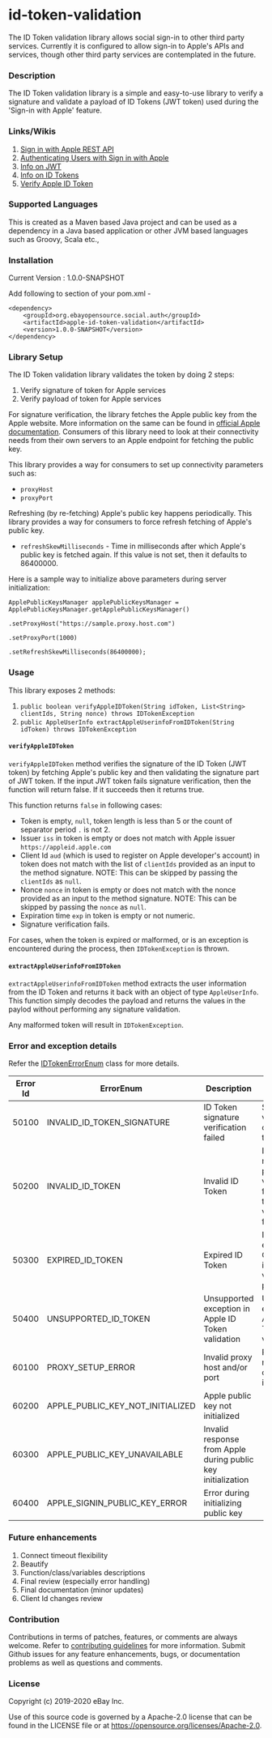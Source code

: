 # id-token-validation
The ID Token validation library allows social sign-in to other third party services. Currently it is configured to allow sign-in to Apple's APIs and services, though other third party services are contemplated in the future.

### Description
The ID Token validation library is a simple and easy-to-use library to verify a signature and validate a payload of ID Tokens (JWT token) used during the 'Sign-in with Apple' feature.

### Links/Wikis
1. [Sign in with Apple REST API](https://developer.apple.com/documentation/signinwithapplerestapi)
2. [Authenticating Users with Sign in with Apple](https://developer.apple.com/documentation/signinwithapplerestapi/authenticating_users_with_sign_in_with_apple)
3. [Info on JWT](https://jwt.io/)
4. [Info on ID Tokens](https://www.oauth.com/oauth2-servers/openid-connect/id-tokens/)
5. [Verify Apple ID Token](https://developer.apple.com/documentation/signinwithapplerestapi/verifying_a_user)


### Supported Languages
This is created as a Maven based Java project and can be used as a dependency in a Java based application or other JVM based languages such as Groovy, Scala etc.,

### Installation
Current Version : 1.0.0-SNAPSHOT

Add following to <dependencies/> section of your pom.xml -
```
<dependency>
    <groupId>org.ebayopensource.social.auth</groupId>
    <artifactId>apple-id-token-validation</artifactId>
    <version>1.0.0-SNAPSHOT</version>
</dependency>
```

### Library Setup
The ID Token validation library validates the token by doing 2 steps:
1. Verify signature of token for Apple services
2. Verify payload of token for Apple services

For signature verification, the library fetches the Apple public key from the Apple website. More information on the same can be found in [official Apple documentation](https://developer.apple.com/documentation/signinwithapplerestapi/fetch_apple_s_public_key_for_verifying_token_signature).
Consumers of this library need to look at their connectivity needs from their own servers to an Apple endpoint for fetching the public key.

This library provides a way for consumers to set up connectivity parameters such as:
* `proxyHost`
* `proxyPort`

Refreshing (by re-fetching) Apple's public key happens periodically. This library provides a way for consumers to force refresh fetching of Apple's public key. 
* `refreshSkewMilliseconds` - Time in milliseconds after which Apple's public key is fetched again. If this value is not set, then it defaults to 86400000.

Here is a sample way to initialize above parameters during server initialization:
```
ApplePublicKeysManager applePublicKeysManager = ApplePublicKeysManager.getApplePublicKeysManager()
                                                    .setProxyHost("https://sample.proxy.host.com")
                                                    .setProxyPort(1000)
                                                    .setRefreshSkewMilliseconds(86400000);
```

### Usage
This library exposes 2 methods:
1. `public boolean verifyAppleIDToken(String idToken, List<String> clientIds, String nonce) throws IDTokenException`
2. `public AppleUserInfo extractAppleUserinfoFromIDToken(String idToken) throws IDTokenException`

#### `verifyAppleIDToken`
`verifyAppleIDToken` method verifies the signature of the ID Token (JWT token) by fetching Apple's public key and then validating the signature part of JWT token. If the input JWT token fails signature verification, then the function will return false. If it succeeds then it returns true.

This function returns `false` in following cases:
* Token is empty, `null`, token length is less than 5 or the count of separator period `.` is not 2.
* Issuer `iss` in token is empty or does not match with Apple issuer `https://appleid.apple.com`
* Client Id `aud` (which is used to register on Apple developer's account) in token does not match with the list of `clientIds` provided as an input to the method signature. NOTE: This can be skipped by passing the `clientIds` as `null`.
* Nonce `nonce` in token is empty or does not match with the nonce provided as an input to the method signature. NOTE: This can be skipped by passing the `nonce` as `null`.
* Expiration time `exp` in token is empty or not numeric.
* Signature verification fails.

For cases, when the token is expired or malformed, or is an exception is encountered during the process, then `IDTokenException` is thrown.


#### `extractAppleUserinfoFromIDToken`
`extractAppleUserinfoFromIDToken` method extracts the user information from the ID Token and returns it back with an object of type `AppleUserInfo`. This function simply decodes the payload and returns the values in the paylod without performing any signature validation.

Any malformed token will result in `IDTokenException`.  

### Error and exception details
Refer the [IDTokenErrorEnum](https://github.corp.ebay.com/AXIS/apple-id-token-validation/blob/master/src/main/java/org/ebayopensource/apple/idtoken/util/IDTokenErrorEnum.java) class for more details.

| Error Id  | ErrorEnum  | Description  | When to expect  |   |
|---|---|---|---|---|
| 50100 | INVALID_ID_TOKEN_SIGNATURE  | ID Token signature verification failed  | Signature verification of input ID token fails |   |
| 50200 | INVALID_ID_TOKEN | Invalid ID Token  | ID Token is malformed, payload verification fails, basic token validation failure |   |
| 50300 | EXPIRED_ID_TOKEN | Expired ID Token | ID token is expired. Current time is past `exp` value is payload.  |   |
| 50400 | UNSUPPORTED_ID_TOKEN | Unsupported exception in Apple ID Token validation | Unsupported exception in Apple ID Token validation |   |
| 60100 | PROXY_SETUP_ERROR | Invalid proxy host and/or port | Proxy host is null/empty or port is incorrect |   |
| 60200 | APPLE_PUBLIC_KEY_NOT_INITIALIZED | Apple public key not initialized |   |   |
| 60300 | APPLE_PUBLIC_KEY_UNAVAILABLE  | Invalid response from Apple during public key initialization  |   |   |
| 60400 | APPLE_SIGNIN_PUBLIC_KEY_ERROR  | Error during initializing public key  |   |   |

### Future enhancements
1. Connect timeout flexibility
2. Beautify 
3. Function/class/variables descriptions
4. Final review (especially error handling)
5. Final documentation (minor updates)
6. Client Id changes review

### Contribution
Contributions in terms of patches, features, or comments are always welcome. Refer to [contributing guidelines]() for more information. Submit Github issues for any feature enhancements, bugs, or documentation problems as well as questions and comments.

### License
Copyright (c) 2019-2020 eBay Inc.

Use of this source code is governed by a Apache-2.0 license that can be found in the LICENSE file or at https://opensource.org/licenses/Apache-2.0.
